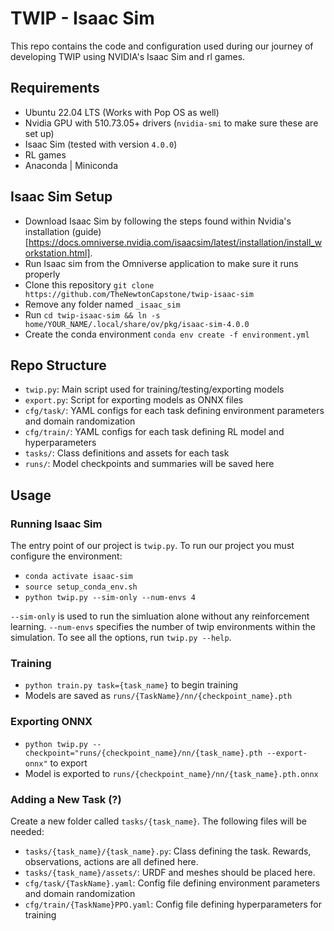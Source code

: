 # TWIP - Isaac Sim
This repo contains the code and configuration used during our journey of developing TWIP using NVIDIA's Isaac Sim and rl games.

## Requirements
- Ubuntu 22.04 LTS (Works with Pop OS as well)
 - Nvidia GPU with 510.73.05+ drivers (`nvidia-smi` to make sure these are set up)
- Isaac Sim (tested with version `4.0.0`)
- RL games
- Anaconda | Miniconda

## Isaac Sim Setup
- Download Isaac Sim by following the steps found within Nvidia's installation (guide)[https://docs.omniverse.nvidia.com/isaacsim/latest/installation/install_workstation.html].
- Run Isaac sim from the Omniverse application to make sure it runs properly
- Clone this repository `git clone https://github.com/TheNewtonCapstone/twip-isaac-sim`
- Remove any folder named `_isaac_sim`
- Run `cd twip-isaac-sim && ln -s home/YOUR_NAME/.local/share/ov/pkg/isaac-sim-4.0.0`
- Create the conda environment `conda env create -f environment.yml` 

## Repo Structure
 - `twip.py`: Main script used for training/testing/exporting models
- `export.py`: Script for exporting models as ONNX files
- `cfg/task/`: YAML configs for each task defining environment parameters and domain randomization
- `cfg/train/`: YAML configs for each task defining RL model and hyperparameters
- `tasks/`: Class definitions and assets for each task
- `runs/`: Model checkpoints and summaries will be saved here

## Usage

### Running Isaac Sim
The entry point of our project is `twip.py`. To run our project you must configure the environment:
- `conda activate isaac-sim`
- `source setup_conda_env.sh`
- `python twip.py --sim-only --num-envs 4`

`--sim-only` is used to run the simluation alone without any reinforcement learning. `--num-envs` specifies the number of twip environments within the simulation. To see all the options, run `twip.py --help`.

### Training
- `python train.py task={task_name}` to begin training
- Models are saved as `runs/{TaskName}/nn/{checkpoint_name}.pth`

### Exporting ONNX
 - `python twip.py --checkpoint="runs/{checkpoint_name}/nn/{task_name}.pth --export-onnx"` to export
 - Model is exported to `runs/{checkpoint_name}/nn/{task_name}.pth.onnx`

### Adding a New Task (?)
Create a new folder called `tasks/{task_name}`. The following files will be needed:
- `tasks/{task_name}/{task_name}.py`: Class defining the task. Rewards, observations, actions are all defined here.
- `tasks/{task_name}/assets/`: URDF and meshes should be placed here.
- `cfg/task/{TaskName}.yaml`: Config file defining environment parameters and domain randomization
- `cfg/train/{TaskName}PPO.yaml`: Config file defining hyperparameters for training
